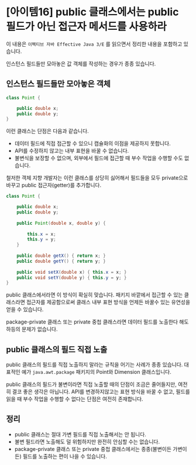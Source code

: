 # [아이템16] public 클래스에서는 public 필드가 아닌 접근자 메서드를 사용하라

이 내용은 `이펙티브 자바 Effective Java 3/E` 를 읽으면서 정리한 내용을 포함하고 있습니다.

인스턴스 필드들만 모아놓은 값 객체를 작성하는 경우가 종종 있습니다.



## 인스턴스 필드들만 모아놓은 객체

```java
class Point {

	public double x;
	public double y;
}
```

이런 클래스는 단점은 다음과 같습니다.

- 데이터 필드에 직접 접근할 수 있으니 캡슐화의 이점을 제공하지 못합니다. 
- API를 수정하지 않고는 내부 표현을 바꿀 수 없습니다. 
- 불변식을 보장할 수 없으며, 외부에서 필드에 접근할 때 부수 작업을 수행할 수도 없습니다. 



철저한 객체 지향 개발자는 이런 클래스를 상당히 싫어해서 필드들을 모두 private으로 바꾸고 public 접근자(getter)를 추가합니다.

```java
class Point {

	public double x;
	public double y;
	
	public Point(double x, double y) {
	
		this.x = x;
		this.y = y;
	}
	
	public double getX() { return x; }
	public double getY() { return y; }
	
	public void setX(double x) { this.x = x; }
	public void setY(double y) { this.y = y; }
}
```

public 클래스에서라면 이 방식이 확실히 맞습니다. 패키지 바깥에서 접근할 수 있는 클래스라면 접근자를 제공함으로써 클래스 내부 표현 방식을 언제든 바꿀수 있는 유연성을 얻을 수 있습니다.

package-private 클래스 또는 private 중첩 클래스라면 데이터 필드를 노출한다 해도 하등의 문제가 없습니다. 



## public 클래스의 필드 직접 노출

public 클래스의 필드를 직접 노출하지 말라는 규칙을 어기는 사례가 종종 있습니다. 대표적인 예가 `java.awt.package` 패키지의 Point와 Dimension 클래스입니다. 

public 클래스의 필드가 불변이라면 직접 노출할 때의 단점이 조금은 줄어들지만, 여전히 결코 좋은 생각은 아닙니다. API를 변경하지않고는 표현 방식을 바꿀 수 없고, 필드를 읽을 때 부수 작업을 수행할 수 없다는 단점은 여전히 존재합니다. 



## 정리

- public 클래스는 절대 가변 필드를 직접 노출해서는 안 됩니다.
- 불변 필드라면 노출해도 덜 위험하지만 완전히 안심할 수는 없습니다.
- package-private 클래스 또는 private 중첩 클래스에서는 종종(불변이든 가변이든) 필드를 노출하는 편이 나을 수 있습니다.
